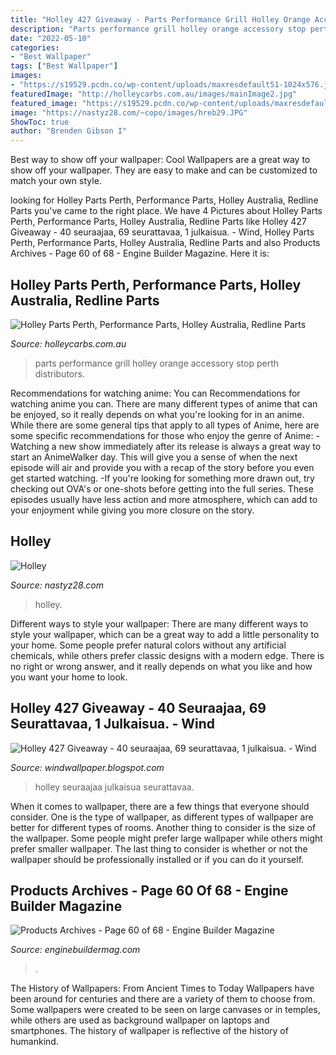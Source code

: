 ```yaml
---
title: "Holley 427 Giveaway - Parts Performance Grill Holley Orange Accessory Stop Perth Distributors"
description: "Parts performance grill holley orange accessory stop perth distributors"
date: "2022-05-10"
categories:
- "Best Wallpaper"
tags: ["Best Wallpaper"]
images:
- "https://s19529.pcdn.co/wp-content/uploads/maxresdefault51-1024x576.jpg"
featuredImage: "http://holleycarbs.com.au/images/mainImage2.jpg"
featured_image: "https://s19529.pcdn.co/wp-content/uploads/maxresdefault51-1024x576.jpg"
image: "https://nastyz28.com/~copo/images/hreb29.JPG"
ShowToc: true
author: "Brenden Gibson I"
---
```



Best way to show off your wallpaper:
Cool Wallpapers are a great way to show off your wallpaper. They are easy to make and can be customized to match your own style.

	

		
looking for Holley Parts Perth, Performance Parts, Holley Australia, Redline Parts you've came to the right place. We have 4 Pictures about Holley Parts Perth, Performance Parts, Holley Australia, Redline Parts like Holley 427 Giveaway - 40 seuraajaa, 69 seurattavaa, 1 julkaisua. - Wind, Holley Parts Perth, Performance Parts, Holley Australia, Redline Parts and also Products Archives - Page 60 of 68 - Engine Builder Magazine. Here it is:
		
    
## Holley Parts Perth, Performance Parts, Holley Australia, Redline Parts

<img loading=lazy src="http://holleycarbs.com.au/images/mainImage2.jpg" onerror="this.onerror=null;this.src='https://tse3.mm.bing.net/th?id=OIP.TmCa6p0HYhcDmEW_0mKJkAAAAA&amp;pid=15.1';" alt="Holley Parts Perth, Performance Parts, Holley Australia, Redline Parts">

_Source: holleycarbs.com.au_

>parts performance grill holley orange accessory stop perth distributors. 

	

Recommendations for watching anime: You can
Recommendations for watching anime you can. There are many different types of anime that can be enjoyed, so it really depends on what you're looking for in an anime. While there are some general tips that apply to all types of Anime, here are some specific recommendations for those who enjoy the genre of Anime: 
-Watching a new show immediately after its release is always a great way to start an AnimeWalker day. This will give you a sense of when the next episode will air and provide you with a recap of the story before you even get started watching. 
-If you're looking for something more drawn out, try checking out OVA's or one-shots before getting into the full series. These episodes usually have less action and more atmosphere, which can add to your enjoyment while giving you more closure on the story.

    
## Holley

<img loading=lazy src="https://nastyz28.com/~copo/images/hreb29.JPG" onerror="this.onerror=null;this.src='https://tse3.mm.bing.net/th?id=OIP.19-5Sbz8rTJl_EEORtT1wwHaFj&amp;pid=15.1';" alt="Holley">

_Source: nastyz28.com_

>holley. 

	

Different ways to style your wallpaper:
There are many different ways to style your wallpaper, which can be a great way to add a little personality to your home. Some people prefer natural colors without any artificial chemicals, while others prefer classic designs with a modern edge. There is no right or wrong answer, and it really depends on what you like and how you want your home to look.

    
## Holley 427 Giveaway - 40 Seuraajaa, 69 Seurattavaa, 1 Julkaisua. - Wind

<img loading=lazy src="http://www.racepagesdigital.com/wp-content/uploads/2020/10/2020-holley-torqstorm-ls-engine-giveaway-6.jpg" onerror="this.onerror=null;this.src='https://tse2.mm.bing.net/th?id=OIP.ikdIk3AabOna1iALLT0dSQHaE7&amp;pid=15.1';" alt="Holley 427 Giveaway - 40 seuraajaa, 69 seurattavaa, 1 julkaisua. - Wind">

_Source: windwallpaper.blogspot.com_

>holley seuraajaa julkaisua seurattavaa. 

	

When it comes to wallpaper, there are a few things that everyone should consider. One is the type of wallpaper, as different types of wallpaper are better for different types of rooms. Another thing to consider is the size of the wallpaper. Some people might prefer large wallpaper while others might prefer smaller wallpaper. The last thing to consider is whether or not the wallpaper should be professionally installed or if you can do it yourself.

    
## Products Archives - Page 60 Of 68 - Engine Builder Magazine

<img loading=lazy src="https://s19529.pcdn.co/wp-content/uploads/maxresdefault51-1024x576.jpg" onerror="this.onerror=null;this.src='https://tse2.mm.bing.net/th?id=OIP.Uraketxfr0MxweP5aIpxXQHaEK&amp;pid=15.1';" alt="Products Archives - Page 60 of 68 - Engine Builder Magazine">

_Source: enginebuildermag.com_

>. 

	

The History of Wallpapers: From Ancient Times to Today
Wallpapers have been around for centuries and there are a variety of them to choose from. Some wallpapers were created to be seen on large canvases or in temples, while others are used as background wallpaper on laptops and smartphones. The history of wallpaper is reflective of the history of humankind.

